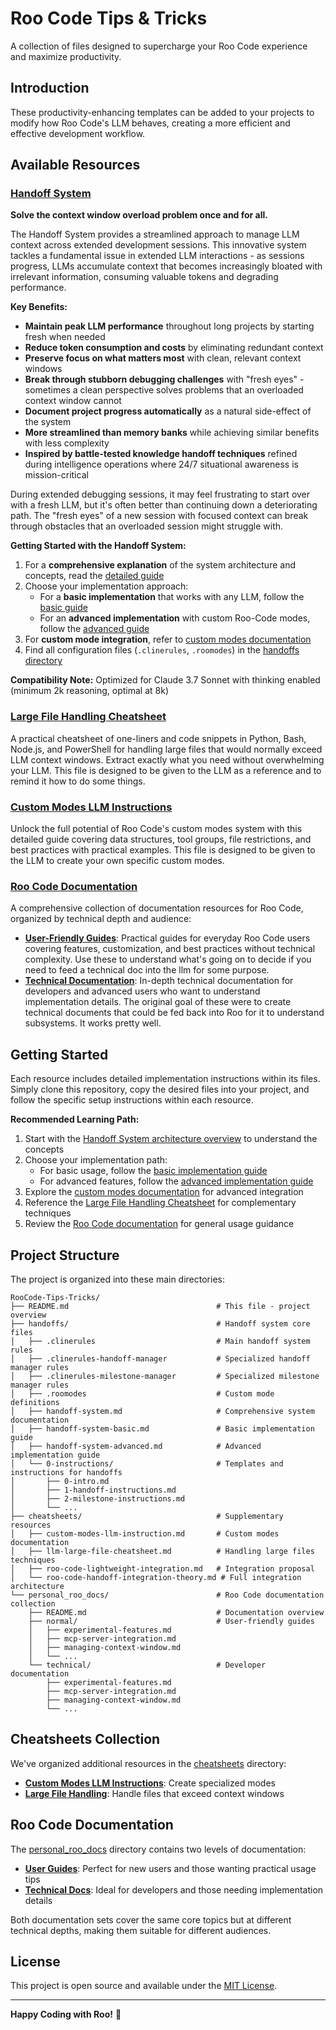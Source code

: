 # Roo Code Tips & Tricks

A collection of files designed to supercharge your Roo Code experience and maximize productivity.

## Introduction

These productivity-enhancing templates can be added to your projects to modify how Roo Code's LLM behaves, creating a more efficient and effective development workflow.

## Available Resources

### [Handoff System](handoff-system/docs/handoff-system.md)
**Solve the context window overload problem once and for all.**

The Handoff System provides a streamlined approach to manage LLM context across extended development sessions. This innovative system tackles a fundamental issue in extended LLM interactions - as sessions progress, LLMs accumulate context that becomes increasingly bloated with irrelevant information, consuming valuable tokens and degrading performance.

**Key Benefits:**
- **Maintain peak LLM performance** throughout long projects by starting fresh when needed
- **Reduce token consumption and costs** by eliminating redundant context
- **Preserve focus on what matters most** with clean, relevant context windows
- **Break through stubborn debugging challenges** with "fresh eyes" - sometimes a clean perspective solves problems that an overloaded context window cannot
- **Document project progress automatically** as a natural side-effect of the system
- **More streamlined than memory banks** while achieving similar benefits with less complexity
- **Inspired by battle-tested knowledge handoff techniques** refined during intelligence operations where 24/7 situational awareness is mission-critical

During extended debugging sessions, it may feel frustrating to start over with a fresh LLM, but it's often better than continuing down a deteriorating path. The "fresh eyes" of a new session with focused context can break through obstacles that an overloaded session might struggle with.

**Getting Started with the Handoff System:**
1. For a **comprehensive explanation** of the system architecture and concepts, read the [detailed guide](handoff-system/docs/handoff-system.md)
2. Choose your implementation approach:
   - For a **basic implementation** that works with any LLM, follow the [basic guide](handoffs/handoff-system-basic.md)
   - For an **advanced implementation** with custom Roo-Code modes, follow the [advanced guide](handoffs/handoff-system-advanced.md)
3. For **custom mode integration**, refer to [custom modes documentation](cheatsheets/custom-modes-llm-instruction.md)
4. Find all configuration files (`.clinerules`, `.roomodes`) in the [handoffs directory](handoffs/)

**Compatibility Note:** Optimized for Claude 3.7 Sonnet with thinking enabled (minimum 2k reasoning, optimal at 8k)

### [Large File Handling Cheatsheet](cheatsheets/llm-large-file-cheatsheet.md)
A practical cheatsheet of one-liners and code snippets in Python, Bash, Node.js, and PowerShell for handling large files that would normally exceed LLM context windows. Extract exactly what you need without overwhelming your LLM. This file is designed to be given to the LLM as a reference and to remind it how to do some things.

### [Custom Modes LLM Instructions](cheatsheets/custom-modes-llm-instruction.md)
Unlock the full potential of Roo Code's custom modes system with this detailed guide covering data structures, tool groups, file restrictions, and best practices with practical examples. This file is designed to be given to the LLM to create your own specific custom modes.

### [Roo Code Documentation](personal_roo_docs/)
A comprehensive collection of documentation resources for Roo Code, organized by technical depth and audience:

- **[User-Friendly Guides](personal_roo_docs/normal/)**: Practical guides for everyday Roo Code users covering features, customization, and best practices without technical complexity. Use these to understand what's going on to decide if you need to feed a technical doc into the llm for some purpose. 
- **[Technical Documentation](personal_roo_docs/technical/)**: In-depth technical documentation for developers and advanced users who want to understand implementation details. The original goal of these were to create technical documents that could be fed back into Roo for it to understand subsystems. It works pretty well. 


## Getting Started

Each resource includes detailed implementation instructions within its files. Simply clone this repository, copy the desired files into your project, and follow the specific setup instructions within each resource.

**Recommended Learning Path:**
1. Start with the [Handoff System architecture overview](handoff-system/docs/handoff-system.md) to understand the concepts
2. Choose your implementation path:
   - For basic usage, follow the [basic implementation guide](handoffs/handoff-system-basic.md)
   - For advanced features, follow the [advanced implementation guide](handoffs/handoff-system-advanced.md)
3. Explore the [custom modes documentation](cheatsheets/custom-modes-llm-instruction.md) for advanced integration
4. Reference the [Large File Handling Cheatsheet](cheatsheets/llm-large-file-cheatsheet.md) for complementary techniques
5. Review the [Roo Code documentation](personal_roo_docs/) for general usage guidance

## Project Structure

The project is organized into these main directories:

```
RooCode-Tips-Tricks/
├── README.md                                 # This file - project overview
├── handoffs/                                 # Handoff system core files
│   ├── .clinerules                           # Main handoff system rules
│   ├── .clinerules-handoff-manager           # Specialized handoff manager rules
│   ├── .clinerules-milestone-manager         # Specialized milestone manager rules
│   ├── .roomodes                             # Custom mode definitions
│   ├── handoff-system.md                     # Comprehensive system documentation
│   ├── handoff-system-basic.md               # Basic implementation guide
│   ├── handoff-system-advanced.md            # Advanced implementation guide
│   └── 0-instructions/                       # Templates and instructions for handoffs
│       ├── 0-intro.md
│       ├── 1-handoff-instructions.md
│       ├── 2-milestone-instructions.md
│       └── ...
├── cheatsheets/                              # Supplementary resources
│   ├── custom-modes-llm-instruction.md       # Custom modes documentation
│   ├── llm-large-file-cheatsheet.md          # Handling large files techniques
│   ├── roo-code-lightweight-integration.md   # Integration proposal
│   └── roo-code-handoff-integration-theory.md # Full integration architecture
└── personal_roo_docs/                        # Roo Code documentation collection
    ├── README.md                             # Documentation overview
    ├── normal/                               # User-friendly guides
    │   ├── experimental-features.md
    │   ├── mcp-server-integration.md
    │   ├── managing-context-window.md
    │   └── ...
    └── technical/                            # Developer documentation
        ├── experimental-features.md
        ├── mcp-server-integration.md
        ├── managing-context-window.md
        └── ...
```

## Cheatsheets Collection

We've organized additional resources in the [cheatsheets](cheatsheets/) directory:

- **[Custom Modes LLM Instructions](cheatsheets/custom-modes-llm-instruction.md)**: Create specialized modes
- **[Large File Handling](cheatsheets/llm-large-file-cheatsheet.md)**: Handle files that exceed context windows

## Roo Code Documentation

The [personal_roo_docs](personal_roo_docs/) directory contains two levels of documentation:

- **[User Guides](personal_roo_docs/normal/)**: Perfect for new users and those wanting practical usage tips
- **[Technical Docs](personal_roo_docs/technical/)**: Ideal for developers and those needing implementation details

Both documentation sets cover the same core topics but at different technical depths, making them suitable for different audiences.

## License

This project is open source and available under the [MIT License](LICENSE).

---

**Happy Coding with Roo!** 🐨
